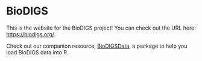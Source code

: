 # BioDIGS  

This is the website for the BioDIGS project! You can check out the URL here: https://biodigs.org/.

Check out our companion resource, [BioDIGSData](https://github.com/fhdsl/BioDIGSData), a package to help you load BioDIGS data into R.
